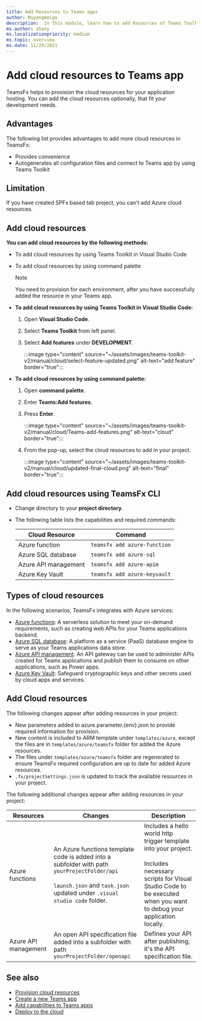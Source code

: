 ```yaml
---
title: Add Resources to Teams apps
author: MuyangAmigo
description:  In this module, learn how to add Resources of Teams Toolkit
ms.author: zhany
ms.localizationpriority: medium
ms.topic: overview
ms.date: 11/29/2021
---
```


# Add cloud resources to Teams app

TeamsFx helps to provision the cloud resources for your application hosting. You can add the cloud resources optionally, that fit your development needs.

## Advantages

The following list provides advantages to add more cloud resources in TeamsFx:

* Provides convenience
* Autogenerates all configuration files and connect to Teams app by using Teams Toolkit

## Limitation

If you have created SPFx based tab project, you can't add Azure cloud resources.

## Add cloud resources

**You can add cloud resources by the following methods:**

* To add cloud resources by using Teams Toolkit in Visual Studio Code
* To add cloud resources by using command palette

  > [!NOTE]
  > You need to provision for each environment, after you have successfully added the resource in your Teams app.
  
* **To add cloud resources by using Teams Toolkit in Visual Studio Code:**

   1. Open **Visual Studio Code**.
   1. Select **Teams Toolkit** from left panel.
   1. Select **Add features** under **DEVELOPMENT**.

        :::image type="content" source="~/assets/images/teams-toolkit-v2/manual/cloud/select-feature-updated.png" alt-text="add feature" border="true":::

* **To add cloud resources by using command palette:**

   1. Open **command palette**.
   1. Enter **Teams:Add features**.
   1. Press **Enter**.

        :::image type="content" source="~/assets/images/teams-toolkit-v2/manual/cloud/Teams-add-features.png" alt-text="cloud" border="true":::

   1. From the pop-up, select the cloud resources to add in your project.

        :::image type="content" source="~/assets/images/teams-toolkit-v2/manual/cloud/updated-final-cloud.png" alt-text="final" border="true":::

## Add cloud resources using TeamsFx CLI

* Change directory to your **project directory**.
* The following table lists the capabilities and required commands:

  |Cloud Resource|Command|
  |---------------|----------|
  | Azure function|`teamsfx add azure-function`|
  | Azure SQL database|`teamsfx add azure-sql`|
  | Azure API management|`teamsfx add azure-apim`|
  | Azure Key Vault|`teamsfx add azure-keyvault`|

## Types of cloud resources

In the following scenarios, TeamsFx integrates with Azure services:

- [Azure functions](/azure/azure-functions/functions-overview): A serverless solution to meet your on-demand requirements, such as creating web APIs for your Teams applications backend.
- [Azure SQL database](/azure/azure-sql/database/sql-database-paas-overview): A platform as a service (PaaS) database engine to serve as your Teams applications data store.
- [Azure API management](deploy.md): An API gateway can be used to administer APIs created for Teams applications and publish them to consume on other applications, such as Power apps.
- [Azure Key Vault](/azure/key-vault/general/overview): Safeguard cryptographic keys and other secrets used by cloud apps and services.

## Add Cloud resources

The following changes appear after adding resources in your project:

- New parameters added to azure.parameter.{env}.json to provide required information for provision.
- New content is included to ARM template under `templates/azure`, except the files are in `templates/azure/teamsfx` folder for added the Azure resources.
- The files under `templates/azure/teamsfx` folder are regenerated to ensure TeamsFx required configuration are up to date for added Azure resources.
- `.fx/projectSettings.json` is updated to track the available resources in your project.

The following additional changes appear after adding resources in your project:

|Resources|Changes|Description|
|---------------|---------------|-----------------------------|
|Azure functions|An Azure functions template code is added into a subfolder with path `yourProjectFolder/api`</br></br>`launch.json` and `task.json` updated under `.visual studio code` folder.| Includes a hello world http trigger template into your project.</br></br> Includes necessary scripts for Visual Studio Code to be executed when you want to debug your application locally.|
|Azure API management|An open API specification file added into a subfolder with path `yourProjectFolder/openapi`|Defines your API after publishing, it's the API specification file.|

## See also

* [Provision cloud resources](provision.md)
* [Create a new Teams app](create-new-project.md)
* [Add capabilities to Teams apps](add-capability.md)
* [Deploy to the cloud](deploy.md)